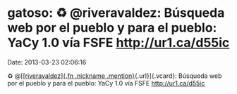 gatoso: ♻ \@riveravaldez: Búsqueda web por el pueblo y para el pueblo: YaCy 1.0 vía FSFE http://ur1.ca/d55ic
============================================================================================================

Date: 2013-03-23 02:06:16

♻ @[[[riveravaldez]{.fn .nickname
.mention}](http://identi.ca/user/46443 "RiveraValdez"){.url}]{.vcard}:
Búsqueda web por el pueblo y para el pueblo: YaCy 1.0 vía FSFE
<http://ur1.ca/d55ic>
